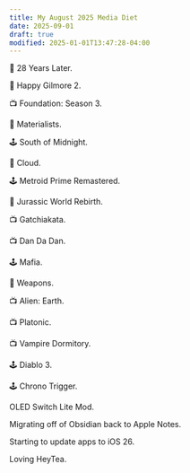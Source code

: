 ```yaml
---
title: My August 2025 Media Diet
date: 2025-09-01
draft: true
modified: 2025-01-01T13:47:28-04:00
---
```


🍿 28 Years Later.

🍿 Happy Gilmore 2.

📺 Foundation: Season 3.

🍿 Materialists.

🕹️ South of Midnight.

🍿 Cloud.

🕹️ Metroid Prime Remastered.

🍿 Jurassic World Rebirth.

📺 Gatchiakata.

📺 Dan Da Dan.

🕹️ Mafia. 

🍿 Weapons.

📺 Alien: Earth.

📺 Platonic.

📺 Vampire Dormitory.

🕹️ Diablo 3.

🕹️ Chrono Trigger.

OLED Switch Lite Mod.

Migrating off of Obsidian back to Apple Notes.

Starting to update apps to iOS 26.

Loving HeyTea.

